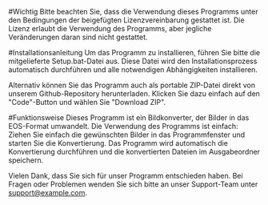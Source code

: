 #Wichtig
Bitte beachten Sie, dass die Verwendung dieses Programms unter den Bedingungen der beigefügten Lizenzvereinbarung gestattet ist. Die Lizenz erlaubt die Verwendung des Programms, aber jegliche Veränderungen daran sind nicht gestattet.

#Installationsanleitung
Um das Programm zu installieren, führen Sie bitte die mitgelieferte Setup.bat-Datei aus. Diese Datei wird den Installationsprozess automatisch durchführen und alle notwendigen Abhängigkeiten installieren.

Alternativ können Sie das Programm auch als portable ZIP-Datei direkt von unserem Github-Repository herunterladen. Klicken Sie dazu einfach auf den "Code"-Button und wählen Sie "Download ZIP".

#Funktionsweise
Dieses Programm ist ein Bildkonverter, der Bilder in das EOS-Format umwandelt. Die Verwendung des Programms ist einfach: Ziehen Sie einfach die gewünschten Bilder in das Programmfenster und starten Sie die Konvertierung. Das Programm wird automatisch die Konvertierung durchführen und die konvertierten Dateien im Ausgabeordner speichern.

Vielen Dank, dass Sie sich für unser Programm entschieden haben. Bei Fragen oder Problemen wenden Sie sich bitte an unser Support-Team unter support@example.com.

